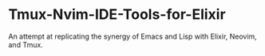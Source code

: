 # Tmux-Nvim-IDE-Tools-for-Elixir
An attempt at replicating the synergy of Emacs and Lisp with Elixir, Neovim, and Tmux.
